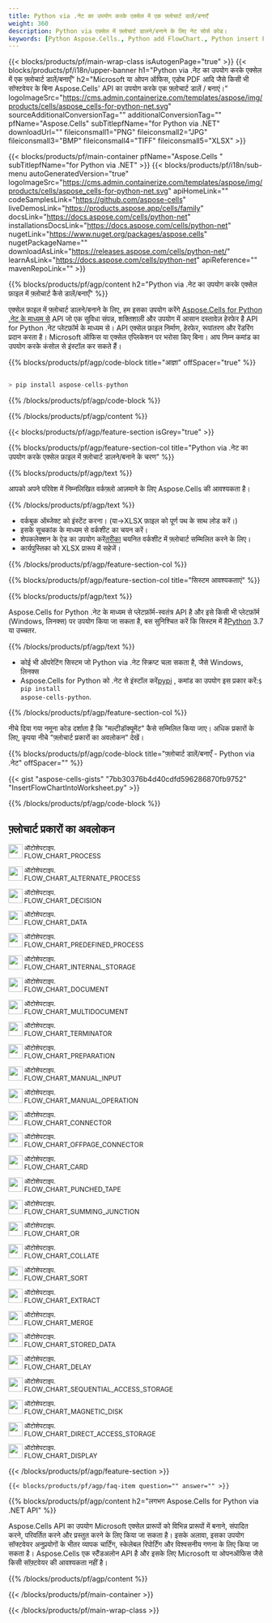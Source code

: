 ```yaml
---
title: Python via .नेट का उपयोग करके एक्सेल में एक फ़्लोचार्ट डालें/बनाएँ
weight: 360
description: Python via एक्सेल में फ़्लोचार्ट डालने/बनाने के लिए नेट सोर्स कोड।
keywords: [Python Aspose.Cells., Python add FlowChart., Python insert FlowChart., Python create FlowChart]
---
```

{{< blocks/products/pf/main-wrap-class isAutogenPage="true" >}}
{{< blocks/products/pf/i18n/upper-banner h1="Python via .नेट का उपयोग करके एक्सेल में एक फ़्लोचार्ट डालें/बनाएँ" h2="Microsoft या ओपन ऑफिस, एडोब PDF आदि जैसे किसी भी सॉफ्टवेयर के बिना Aspose.Cells\' API का उपयोग करके एक फ़्लोचार्ट डालें / बनाएं।" logoImageSrc="https://cms.admin.containerize.com/templates/aspose/img/products/cells/aspose_cells-for-python-net.svg" sourceAdditionalConversionTag="" additionalConversionTag="" pfName="Aspose.Cells" subTitlepfName="for Python via .NET" downloadUrl="" fileiconsmall1="PNG" fileiconsmall2="JPG" fileiconsmall3="BMP" fileiconsmall4="TIFF" fileiconsmall5="XLSX" >}}

{{< blocks/products/pf/main-container pfName="Aspose.Cells " subTitlepfName="for Python via .NET" >}}
{{< blocks/products/pf/i18n/sub-menu autoGeneratedVersion="true" logoImageSrc="https://cms.admin.containerize.com/templates/aspose/img/products/cells/aspose_cells-for-python-net.svg" apiHomeLink="" codeSamplesLink="https://github.com/aspose-cells" liveDemosLink="https://products.aspose.app/cells/family" docsLink="https://docs.aspose.com/cells/python-net" installationsDocsLink="https://docs.aspose.com/cells/python-net" nugetLink="https://www.nuget.org/packages/aspose.cells" nugetPackageName="" downloadAsLink="https://releases.aspose.com/cells/python-net/" learnAsLink="https://docs.aspose.com/cells/python-net" apiReference="" mavenRepoLink="" >}}

{{% blocks/products/pf/agp/content h2="Python via .नेट का उपयोग करके एक्सेल फ़ाइल में फ़्लोचार्ट कैसे डालें/बनाएँ" %}}

 एक्सेल फ़ाइल में फ़्लोचार्ट डालने/बनाने के लिए, हम इसका उपयोग करेंगे
 [Aspose.Cells for Python .नेट के माध्यम से](https://pypi.org/project/aspose-cells-python/) 
 API जो एक सुविधा संपन्न, शक्तिशाली और उपयोग में आसान दस्तावेज़ हेरफेर है API for Python .नेट प्लेटफ़ॉर्म के माध्यम से। API एक्सेल फ़ाइल निर्माण, हेरफेर, रूपांतरण और रेंडरिंग प्रदान करता है। Microsoft ऑफिस या एक्सेल एप्लिकेशन पर भरोसा किए बिना। आप निम्न कमांड का उपयोग करके कंसोल से इंस्टॉल कर सकते हैं।

{{% blocks/products/pf/agp/code-block title="आज्ञा" offSpacer="true" %}}

```cs

> pip install aspose-cells-python

```

{{% /blocks/products/pf/agp/code-block %}}

{{% /blocks/products/pf/agp/content %}}

{{< blocks/products/pf/agp/feature-section isGrey="true" >}}

{{% blocks/products/pf/agp/feature-section-col title="Python via .नेट का उपयोग करके एक्सेल फ़ाइल में फ़्लोचार्ट डालने/बनाने के चरण" %}}

{{% blocks/products/pf/agp/text %}}

आपको अपने परिवेश में निम्नलिखित वर्कफ़्लो आज़माने के लिए Aspose.Cells की आवश्यकता है।

{{% /blocks/products/pf/agp/text %}}

+ वर्कबुक ऑब्जेक्ट को इंस्टेंट करना। (या->XLSX फ़ाइल को पूर्ण पथ के साथ लोड करें।)
+ इसके सूचकांक के माध्यम से वर्कशीट का चयन करें।
 + शेपकलेक्शन के ऐड का उपयोग करें[तरीका](https://reference.aspose.com/cells/python-net/aspose.cells.drawing/shapecollection/add_auto_shape/#AutoShapeType-int-int-int-int-int-int) चयनित वर्कशीट में फ़्लोचार्ट सम्मिलित करने के लिए।
+ कार्यपुस्तिका को XLSX प्रारूप में सहेजें।

{{% /blocks/products/pf/agp/feature-section-col %}}

{{% blocks/products/pf/agp/feature-section-col title="सिस्टम आवश्यकताएं" %}}

{{% blocks/products/pf/agp/text %}}

 Aspose.Cells for Python .नेट के माध्यम से प्लेटफ़ॉर्म-स्वतंत्र API है और इसे किसी भी प्लेटफ़ॉर्म (Windows, लिनक्स) पर उपयोग किया जा सकता है, बस सुनिश्चित करें कि सिस्टम में है[Python](https://www.python.org/downloads/) 3.7 या उच्चतर.
 
{{% /blocks/products/pf/agp/text %}}

-  कोई भी ऑपरेटिंग सिस्टम जो Python via .नेट स्क्रिप्ट चला सकता है, जैसे Windows, लिनक्स
-  Aspose.Cells for Python को .नेट से इंस्टॉल करें<a href="https://pypi.org/project/aspose-cells-python/">pypi</a> , कमांड का उपयोग इस प्रकार करें:<code>$ pip install aspose-cells-python</code>.

{{% /blocks/products/pf/agp/feature-section-col %}}

नीचे दिया गया नमूना कोड दर्शाता है कि "मल्टीडॉक्यूमेंट" कैसे सम्मिलित किया जाए। अधिक प्रकारों के लिए, कृपया नीचे "फ़्लोचार्ट प्रकारों का अवलोकन" देखें।

{{% blocks/products/pf/agp/code-block title="फ़्लोचार्ट डालें/बनाएँ - Python via .नेट" offSpacer="" %}}

{{< gist "aspose-cells-gists" "7bb30376b4d40cdfd596286870fb9752" "InsertFlowChartIntoWorksheet.py" >}}

{{% /blocks/products/pf/agp/code-block %}}

<div class="container-fluid features-section bg-gray">
 <a class="anchor" id="features" name="features">
 </a>
 <div class="row">
  <div class="container">
   <h2 class="pr-ft">
 फ़्लोचार्ट प्रकारों का अवलोकन
   </h2>
   <div class="col-lg-4">
    <!--em class="fa fa-chrome ico-blue fa-2x col-lg-2">
    </em-->
    <img src="/cells/net/shapes/insert-flowchart-to-excel/process.png" align="left" width="28" height="28">
    <p class="col-lg-10" style="font-size:0.8rem !important;">
 ऑटोशेपटाइप.<br>FLOW_CHART_PROCESS
    </p>
   </div>
   <div class="col-lg-4">
    <img src="/cells/net/shapes/insert-flowchart-to-excel/alternate_process.png" align="left" width="28" height="28">
    <p class="col-lg-10" style="font-size:0.8rem !important;">
 ऑटोशेपटाइप.<br>FLOW_CHART_ALTERNATE_PROCESS
    </p>
   </div>
   <div class="col-lg-4">
    <img src="/cells/net/shapes/insert-flowchart-to-excel/decision.png" align="left" width="28" height="28">
    <p class="col-lg-10" style="font-size:0.8rem !important;">
 ऑटोशेपटाइप.<br>FLOW_CHART_DECISION
    </p>
   </div>
   <div class="col-lg-4">
    <img src="/cells/net/shapes/insert-flowchart-to-excel/data.png" align="left" width="28" height="28">
    <p class="col-lg-10" style="font-size:0.8rem !important;">
 ऑटोशेपटाइप.<br>FLOW_CHART_DATA
    </p>
   </div>
   <div class="col-lg-4">
    <img src="/cells/net/shapes/insert-flowchart-to-excel/predefined_process.png" align="left" width="28" height="28">
    <p class="col-lg-10" style="font-size:0.8rem !important;">
 ऑटोशेपटाइप.<br>FLOW_CHART_PREDEFINED_PROCESS
    </p>
   </div>
   <div class="col-lg-4">
    <img src="/cells/net/shapes/insert-flowchart-to-excel/internal_storage.png" align="left" width="28" height="28">
    <p class="col-lg-10" style="font-size:0.8rem !important;">
 ऑटोशेपटाइप.<br>FLOW_CHART_INTERNAL_STORAGE
    </p>
   </div>
   <div class="col-lg-4">
    <img src="/cells/net/shapes/insert-flowchart-to-excel/document.png" align="left" width="28" height="28">
    <p class="col-lg-10" style="font-size:0.8rem !important;">
 ऑटोशेपटाइप.<br>FLOW_CHART_DOCUMENT
    </p>
   </div>
   <div class="col-lg-4">
    <img src="/cells/net/shapes/insert-flowchart-to-excel/multidocument.png" align="left" width="28" height="28">
    <p class="col-lg-10" style="font-size:0.8rem !important;">
 ऑटोशेपटाइप.<br>FLOW_CHART_MULTIDOCUMENT
    </p>
   </div>
   <div class="col-lg-4">
    <img src="/cells/net/shapes/insert-flowchart-to-excel/terminator.png" align="left" width="28" height="28">
    <p class="col-lg-10" style="font-size:0.8rem !important;">
 ऑटोशेपटाइप.<br>FLOW_CHART_TERMINATOR
    </p>
   </div>
   <div class="col-lg-4">
    <img src="/cells/net/shapes/insert-flowchart-to-excel/preparation.png" align="left" width="28" height="28">
    <p class="col-lg-10" style="font-size:0.8rem !important;">
 ऑटोशेपटाइप.<br>FLOW_CHART_PREPARATION
    </p>
   </div>
   <div class="col-lg-4">
    <img src="/cells/net/shapes/insert-flowchart-to-excel/manual_input.png" align="left" width="28" height="28">
    <p class="col-lg-10" style="font-size:0.8rem !important;">
 ऑटोशेपटाइप.<br>FLOW_CHART_MANUAL_INPUT
    </p>
   </div>
   <div class="col-lg-4">
    <img src="/cells/net/shapes/insert-flowchart-to-excel/manual_operation.png" align="left" width="28" height="28">
    <p class="col-lg-10" style="font-size:0.8rem !important;">
 ऑटोशेपटाइप.<br>FLOW_CHART_MANUAL_OPERATION
    </p>
   </div>
   <div class="col-lg-4">
    <img src="/cells/net/shapes/insert-flowchart-to-excel/connector.png" align="left" width="28" height="28">
    <p class="col-lg-10" style="font-size:0.8rem !important;">
 ऑटोशेपटाइप.<br>FLOW_CHART_CONNECTOR
    </p>
   </div>
   <div class="col-lg-4">
    <img src="/cells/net/shapes/insert-flowchart-to-excel/offpage_connector.png" align="left" width="28" height="28">
    <p class="col-lg-10" style="font-size:0.8rem !important;">
 ऑटोशेपटाइप.<br>FLOW_CHART_OFFPAGE_CONNECTOR
    </p>
   </div>
   <div class="col-lg-4">
    <img src="/cells/net/shapes/insert-flowchart-to-excel/card.png" align="left" width="28" height="28">
    <p class="col-lg-10" style="font-size:0.8rem !important;">
 ऑटोशेपटाइप.<br>FLOW_CHART_CARD
    </p>
   </div>
   <div class="col-lg-4">
    <img src="/cells/net/shapes/insert-flowchart-to-excel/punched_tape.png" align="left" width="28" height="28">
    <p class="col-lg-10" style="font-size:0.8rem !important;">
 ऑटोशेपटाइप.<br>FLOW_CHART_PUNCHED_TAPE
    </p>
   </div>
   <div class="col-lg-4">
    <img src="/cells/net/shapes/insert-flowchart-to-excel/summing_junction.png" align="left" width="28" height="28">
    <p class="col-lg-10" style="font-size:0.8rem !important;">
 ऑटोशेपटाइप.<br>FLOW_CHART_SUMMING_JUNCTION
    </p>
   </div>
   <div class="col-lg-4">
    <img src="/cells/net/shapes/insert-flowchart-to-excel/or.png" align="left" width="28" height="28">
    <p class="col-lg-10" style="font-size:0.8rem !important;">
 ऑटोशेपटाइप.<br>FLOW_CHART_OR
    </p>
   </div>
   <div class="col-lg-4">
    <img src="/cells/net/shapes/insert-flowchart-to-excel/collate.png" align="left" width="28" height="28">
    <p class="col-lg-10" style="font-size:0.8rem !important;">
 ऑटोशेपटाइप.<br>FLOW_CHART_COLLATE
    </p>
   </div>
   <div class="col-lg-4">
    <img src="/cells/net/shapes/insert-flowchart-to-excel/sort.png" align="left" width="28" height="28">
    <p class="col-lg-10" style="font-size:0.8rem !important;">
 ऑटोशेपटाइप.<br>FLOW_CHART_SORT
    </p>
   </div>
   <div class="col-lg-4">
    <img src="/cells/net/shapes/insert-flowchart-to-excel/extract.png" align="left" width="28" height="28">
    <p class="col-lg-10" style="font-size:0.8rem !important;">
 ऑटोशेपटाइप.<br>FLOW_CHART_EXTRACT
    </p>
   </div>
   <div class="col-lg-4">
    <img src="/cells/net/shapes/insert-flowchart-to-excel/merge.png" align="left" width="28" height="28">
    <p class="col-lg-10" style="font-size:0.8rem !important;">
 ऑटोशेपटाइप.<br>FLOW_CHART_MERGE
    </p>
   </div>
   <div class="col-lg-4">
    <img src="/cells/net/shapes/insert-flowchart-to-excel/stored_data.png" align="left" width="28" height="28">
    <p class="col-lg-10" style="font-size:0.8rem !important;">
 ऑटोशेपटाइप.<br>FLOW_CHART_STORED_DATA
    </p>
   </div>
   <div class="col-lg-4">
    <img src="/cells/net/shapes/insert-flowchart-to-excel/delay.png" align="left" width="28" height="28">
    <p class="col-lg-10" style="font-size:0.8rem !important;">
 ऑटोशेपटाइप.<br>FLOW_CHART_DELAY
    </p>
   </div>
   <div class="col-lg-4">
    <img src="/cells/net/shapes/insert-flowchart-to-excel/sequential_access_storage.png" align="left" width="28" height="28">
    <p class="col-lg-10" style="font-size:0.8rem !important;">
 ऑटोशेपटाइप.<br>FLOW_CHART_SEQUENTIAL_ACCESS_STORAGE
    </p>
   </div>
   <div class="col-lg-4">
    <img src="/cells/net/shapes/insert-flowchart-to-excel/magnetic_disk.png" align="left" width="28" height="28">
    <p class="col-lg-10" style="font-size:0.8rem !important;">
 ऑटोशेपटाइप.<br>FLOW_CHART_MAGNETIC_DISK
    </p>
   </div>
   <div class="col-lg-4">
    <img src="/cells/net/shapes/insert-flowchart-to-excel/direct_access_storage.png" align="left" width="28" height="28">
    <p class="col-lg-10" style="font-size:0.8rem !important;">
 ऑटोशेपटाइप.<br>FLOW_CHART_DIRECT_ACCESS_STORAGE
    </p>
   </div>
   <div class="col-lg-4">
    <img src="/cells/net/shapes/insert-flowchart-to-excel/display.png" align="left" width="28" height="28">
    <p class="col-lg-10" style="font-size:0.8rem !important;">
 ऑटोशेपटाइप.<br>FLOW_CHART_DISPLAY
    </p>
   </div>
  </div>
 </div>
</div>

{{< /blocks/products/pf/agp/feature-section >}}

    {{< blocks/products/pf/agp/faq-item question="" answer="" >}}
 

<!-- aboutfile Starts -->

{{% blocks/products/pf/agp/content h2="लगभग Aspose.Cells for Python via .NET API" %}}

Aspose.Cells API का उपयोग Microsoft एक्सेल प्रारूपों को विभिन्न प्रारूपों में बनाने, संपादित करने, परिवर्तित करने और प्रस्तुत करने के लिए किया जा सकता है। इसके अलावा, इसका उपयोग सॉफ्टवेयर अनुप्रयोगों के भीतर व्यापक चार्टिंग, स्केलेबल रिपोर्टिंग और विश्वसनीय गणना के लिए किया जा सकता है। Aspose.Cells एक स्टैंडअलोन API है और इसके लिए Microsoft या ओपनऑफिस जैसे किसी सॉफ़्टवेयर की आवश्यकता नहीं है।

{{% /blocks/products/pf/agp/content %}}



<!-- aboutfile Ends -->
<!--
{{< blocks/products/pf/agp/other-supported-section title="Other Supported Splitting Formats" subTitle="Using Python via .NET, One can also split large file into chunks of many other file formats including." >}}

{{< blocks/products/pf/agp/other-supported-section-item href="https://products.aspose.com/cells/net/splitter/ods/" name="ODS" description="OpenDocument Spreadsheet File" >}}
{{< blocks/products/pf/agp/other-supported-section-item href="https://products.aspose.com/cells/net/splitter/xls/" name="XLS" description="Excel Binary Format" >}}
{{< blocks/products/pf/agp/other-supported-section-item href="https://products.aspose.com/cells/net/splitter/xlsb/" name="XLSB" description="Binary Excel Workbook File" >}}
{{< blocks/products/pf/agp/other-supported-section-item href="https://products.aspose.com/cells/net/splitter/xlsm/" name="XLSM" description="Spreadsheet File" >}}

{{< /blocks/products/pf/agp/other-supported-section >}}

-->

{{< /blocks/products/pf/main-container >}}
    
{{< /blocks/products/pf/main-wrap-class >}}
